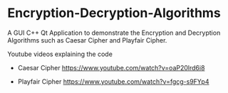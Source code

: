 # Encryption-Decryption-Algorithms
A GUI C++ Qt Application to demonstrate the Encryption and Decryption Algorithms such as Caesar Cipher and Playfair Cipher.

Youtube videos explaining the code
- Caesar Cipher
	https://www.youtube.com/watch?v=oaP20lrd6i8

- Playfair Cipher
	https://www.youtube.com/watch?v=fgcg-s9FYp4

